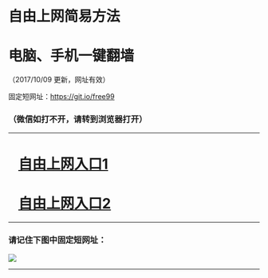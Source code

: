 ﻿# 自由上网简易方法

# 电脑、手机一键翻墙

（2017/10/09 更新，网址有效）

固定短网址：https://git.io/free99

### （微信如打不开，请转到浏览器打开）


***





# &nbsp;&nbsp; <a href="http://ft2162813216.fwq-tz-1001.info/fwqtz01.html?t=100900131279 " target="_blank">自由上网入口1</a>
# &nbsp;&nbsp; <a href="http://ft2298918433.fwq-tz-1002.info/fwqtz02.html?t=100900115143 " target="_blank">自由上网入口2</a>
***

### 请记住下图中固定短网址：

<img src="https://s3-us-west-2.amazonaws.com/fwq-1001/yjfq-20170905okok.png" /> 


***

